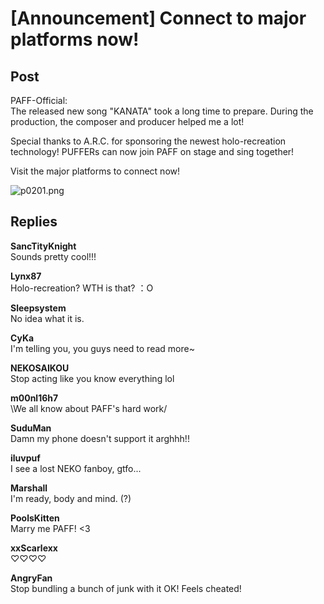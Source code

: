 # [Announcement] Connect to major platforms now!
## Post
PAFF-Official:<br>
The released new song "KANATA" took a long time to prepare. During the production, the composer and producer helped me a lot!

Special thanks to A.R.C. for sponsoring the newest holo-recreation technology! PUFFERs can now join PAFF on stage and sing together!

Visit the major platforms to connect now!

![p0201.png](\attachments\p0201.png)
## Replies
**SancTityKnight**<br>
Sounds pretty cool!!!

**Lynx87**<br>
Holo-recreation? WTH is that? ：O

**Sleepsystem**<br>
No idea what it is.

**CyKa**<br>
I'm telling you, you guys need to read more~

**NEKOSAIKOU**<br>
Stop acting like you know everything lol

**m00nl16h7**<br>
\\We all know about PAFF's hard work/

**SuduMan**<br>
Damn my phone doesn't support it arghhh!!

**iluvpuf**<br>
I see a lost NEKO fanboy, gtfo...

**Marshall**<br>
I'm ready, body and mind. (?)

**PoolsKitten**<br>
Marry me PAFF! <3

**xxScarlexx**<br>
♡♡♡♡

**AngryFan**<br>
Stop bundling a bunch of junk with it OK! Feels cheated!

